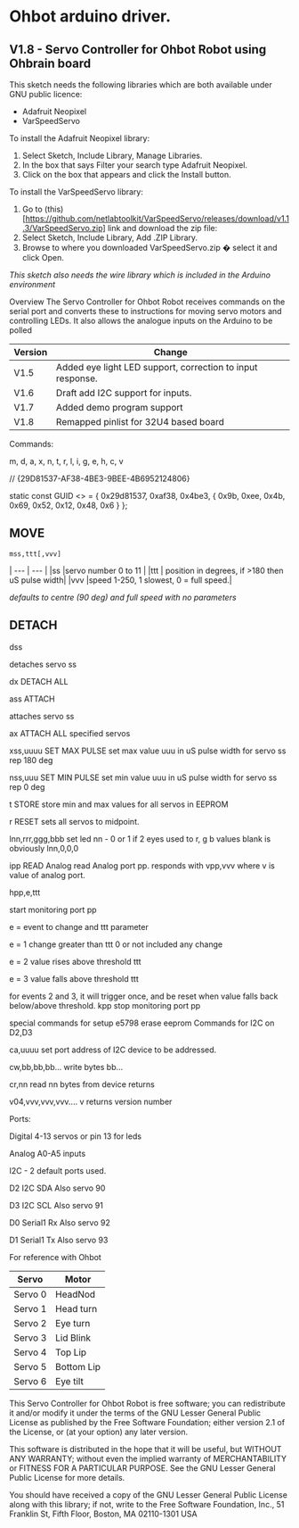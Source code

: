 Ohbot arduino driver. 
=================

V1.8 - Servo Controller for Ohbot Robot using Ohbrain board
----------------

This sketch needs the following libraries which are both available under GNU public licence: 

* Adafruit Neopixel 
* VarSpeedServo

To install the Adafruit Neopixel library: 

1. Select Sketch, Include Library, Manage Libraries. 
2. In the box that says Filter your search type Adafruit Neopixel.
3. Click on the box that appears and click the Install button.

To install the VarSpeedServo library: 
1. Go to (this)[https://github.com/netlabtoolkit/VarSpeedServo/releases/download/v1.1.3/VarSpeedServo.zip] link and download the zip file:
2. Select Sketch, Include Library, Add .ZIP Library.
3. Browse to where you downloaded VarSpeedServo.zip � select it and click Open.

_This sketch also needs the wire library which is included in the Arduino environment_

Overview
The Servo Controller for Ohbot Robot receives commands on the serial port and converts these to instructions
for moving servo motors and controlling LEDs.  It also allows the analogue inputs on the Arduino to be polled

|Version | Change |
| ------ | ------ |
|V1.5 | Added eye light LED support, correction to input response.|
|V1.6 | Draft add I2C support for inputs.|
|V1.7 | Added demo program support|
|V1.8 | Remapped pinlist for 32U4 based board|

Commands:

m, d, a, x, n, t, r, l, i, g, e, h, c, v

// {29D81537-AF38-4BE3-9BEE-4B6952124806}

static const GUID <<name>> = { 0x29d81537, 0xaf38, 0x4be3, { 0x9b, 0xee, 0x4b, 0x69, 0x52, 0x12, 0x48, 0x6 } };

MOVE
---

```arduino
mss,ttt[,vvv]  
```
| --- | --- |
|ss |servo number 0 to  11 |
|ttt | position in degrees, if >180 then uS pulse width|
|vvv |speed 1-250, 1 slowest, 0 = full speed.|

*defaults to centre (90 deg) and full speed with no parameters*

DETACH
------

dss       

detaches servo ss


dx        DETACH ALL


ass       ATTACH

attaches servo ss

ax        ATTACH ALL specified servos

xss,uuuu      SET MAX PULSE
set max value uuu  in uS pulse width for servo ss rep 180 deg

nss,uuu     SET MIN PULSE
set min value uuu in uS pulse width for servo ss rep 0 deg

t         STORE
store min and max values for all servos in EEPROM

r         RESET
sets all servos to midpoint.

lnn,rrr,ggg,bbb
set led nn - 0 or 1 if  2 eyes used to r, g b values
blank is obviously lnn,0,0,0

ipp       READ Analog
read Analog port pp.
responds with vpp,vvv where v is value of analog port.

hpp,e,ttt

start monitoring port pp

e = event to change and ttt parameter

e = 1 change greater than ttt 0 or not included any change

e = 2 value rises above threshold ttt

e = 3 value falls above threshold ttt

for events 2 and 3, it will trigger once, and be reset when value falls back below/above threshold.
kpp
stop monitoring port pp

special commands for setup
e5798     erase eeprom
Commands for I2C on D2,D3

ca,uuuu
set port address of I2C device to be addressed.

cw,bb,bb,bb...
write bytes bb...

cr,nn
read nn bytes from device
returns

v04,vvv,vvv,vvv....
v
returns version number

Ports:

Digital 4-13 servos or pin 13 for leds

Analog A0-A5 inputs

I2C - 2 default ports used.

D2 I2C SDA Also servo 90

D3 I2C SCL Also servo 91

D0 Serial1 Rx Also servo 92

D1 Serial1 Tx Also servo 93

For reference with Ohbot

| Servo | Motor |
|------ | ----- |
|Servo 0|HeadNod|
|Servo 1|Head turn|
|Servo 2|Eye turn|
|Servo 3|Lid Blink|
|Servo 4|Top Lip|
|Servo 5|Bottom Lip|
|Servo 6|Eye tilt|

This Servo Controller for Ohbot Robot is free software; you can redistribute it and/or modify it under the terms of the GNU Lesser General Public License as published by the Free Software Foundation; either version 2.1 of the License, or (at your option) any later version.

This software is distributed in the hope that it will be useful, but WITHOUT ANY WARRANTY; without even the implied warranty of MERCHANTABILITY or FITNESS FOR A PARTICULAR PURPOSE.  See the GNU Lesser General Public License for more details.

You should have received a copy of the GNU Lesser General Public License along with this library; if not, write to the Free Software Foundation, Inc., 51 Franklin St, Fifth Floor, Boston, MA  02110-1301  USA
